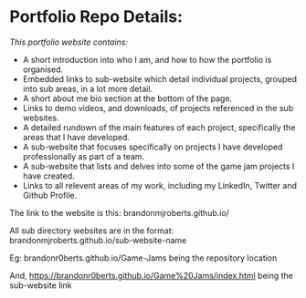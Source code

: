# Portfolio Repo Details:

_This portfolio website contains:_
- A short introduction into who I am, and how to how the portfolio is organised.
- Embedded links to sub-website which detail individual projects, grouped into sub areas, in a lot more detail.
- A short about me bio section at the bottom of the page.
- Links to demo videos, and downloads, of projects referenced in the sub websites.
- A detailed rundown of the main features of each project, specifically the areas that I have developed.
- A sub-website that focuses specifically on projects I have developed professionally as part of a team.
- A sub-website that lists and delves into some of the game jam projects I have created.
- Links to all relevent areas of my work, including my LinkedIn, Twitter and Github Profile.

The link to the website is this: brandonmjroberts.github.io/

All sub directory websites are in the format: brandonmjroberts.github.io/sub-website-name 

Eg: brandonr0berts.github.io/Game-Jams being the repository location 

And, https://brandonr0berts.github.io/Game%20Jams/index.html being the sub-website link
